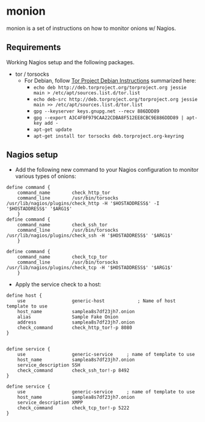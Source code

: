 # monion

monion is a set of instructions on how to monitor onions w/ Nagios.

## Requirements

Working Nagios setup and the following packages.

*	tor / torsocks
	*	For Debian, follow [Tor Project Debian Instructions](https://www.torproject.org/docs/debian.html.en) summarized here:
		*	`echo deb http://deb.torproject.org/torproject.org jessie main > /etc/apt/sources.list.d/tor.list`
		*	`echo deb-src http://deb.torproject.org/torproject.org jessie main >> /etc/apt/sources.list.d/tor.list`
		*	`gpg --keyserver keys.gnupg.net --recv 886DDD89`
		*	`gpg --export A3C4F0F979CAA22CDBA8F512EE8CBC9E886DDD89 | apt-key add -`
		*	`apt-get update`
		*	`apt-get install tor torsocks deb.torproject.org-keyring`

## Nagios setup

*	Add the following new command to your Nagios configuration to monitor various types of onions:

```
define command {
	command_name		check_http_tor
	command_line		/usr/bin/torsocks /usr/lib/nagios/plugins/check_http -H '$HOSTADDRESS$' -I 	'$HOSTADDRESS$' '$ARG1$'
	}
define command {
	command_name		check_ssh_tor
	command_line		/usr/bin/torsocks /usr/lib/nagios/plugins/check_ssh -H '$HOSTADDRESS$' '$ARG1$'
	}

define command {
	command_name		check_tcp_tor
	command_line		/usr/bin/torsocks /usr/lib/nagios/plugins/check_tcp -H '$HOSTADDRESS$' '$ARG1$'
	}
```

*	Apply the service check to a host:

```
define host {
	use					generic-host            ; Name of host template to use
    host_name			samplea8s7df23jh7.onion
    alias				Sample Fake Onion
    address				samplea8s7df23jh7.onion
	check_command		check_http_tor!-p 8080
}


define service {
	use					generic-service		; name of template to use
	host_name			samplea8s7df23jh7.onion
	service_description	SSH
	check_command		check_ssh_tor!-p 8492
}

define service {
	use					generic-service		; name of template to use
	host_name			samplea8s7df23jh7.onion
	service_description	XMPP
	check_command		check_tcp_tor!-p 5222
}

```

